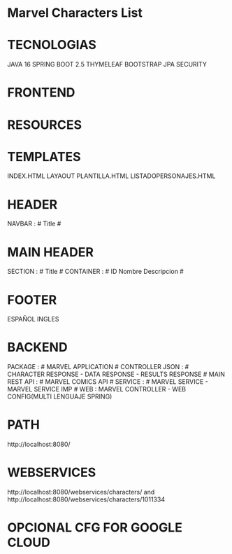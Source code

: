 Marvel Characters List
  ===================
  # TECNOLOGIAS #
JAVA 16
SPRING BOOT 2.5
THYMELEAF
BOOTSTRAP
JPA
SECURITY
  
# FRONTEND #
# RESOURCES #
# TEMPLATES #
INDEX.HTML
LAYAOUT
PLANTILLA.HTML
LISTADOPERSONAJES.HTML
# HEADER #
NAVBAR : # Title #

# MAIN HEADER #
SECTION : # Title #
CONTAINER : # ID Nombre Descripcion #

# FOOTER #
ESPAÑOL
INGLES

# BACKEND #
PACKAGE : # MARVEL APPLICATION #
CONTROLLER JSON : # CHARACTER RESPONSE - DATA RESPONSE - RESULTS RESPONSE #
MAIN REST API : # MARVEL COMICS API #
SERVICE : # MARVEL SERVICE - MARVEL SERVICE IMP #
WEB : MARVEL CONTROLLER - WEB CONFIG(MULTI LENGUAJE SPRING)

# PATH #
http://localhost:8080/

# WEBSERVICES #
http://localhost:8080/webservices/characters/ and http://localhost:8080/webservices/characters/1011334

# OPCIONAL CFG FOR GOOGLE CLOUD #


